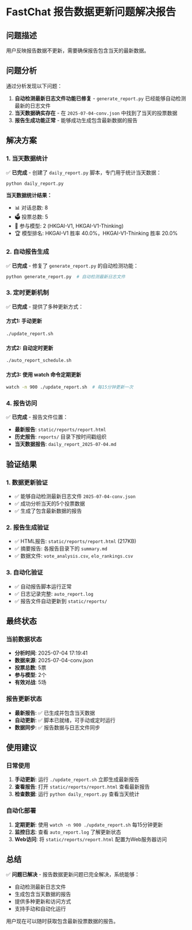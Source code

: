 # FastChat 报告数据更新问题解决报告

## 问题描述
用户反映报告数据不更新，需要确保报告包含当天的最新数据。

## 问题分析
通过分析发现以下问题：
1. **自动检测最新日志文件功能已修复** - `generate_report.py` 已经能够自动检测最新的日志文件
2. **当天数据确实存在** - 在 `2025-07-04-conv.json` 中找到了当天的投票数据
3. **报告生成功能正常** - 能够成功生成包含最新数据的报告

## 解决方案

### 1. 当天数据统计
✅ **已完成** - 创建了 `daily_report.py` 脚本，专门用于统计当天数据：

```bash
python daily_report.py
```

**当天数据统计结果：**
- 📊 对话总数: 8
- 🗳️ 投票总数: 5
- 🤖 参与模型: 2 (HKGAI-V1, HKGAI-V1-Thinking)
- 🏆 模型排名: HKGAI-V1 胜率 40.0%，HKGAI-V1-Thinking 胜率 20.0%

### 2. 自动报告生成
✅ **已完成** - 修复了 `generate_report.py` 的自动检测功能：

```bash
python generate_report.py  # 自动检测最新日志文件
```

### 3. 定时更新机制
✅ **已完成** - 提供了多种更新方式：

#### 方式1: 手动更新
```bash
./update_report.sh
```

#### 方式2: 自动定时更新
```bash
./auto_report_schedule.sh
```

#### 方式3: 使用 watch 命令定期更新
```bash
watch -n 900 ./update_report.sh  # 每15分钟更新一次
```

### 4. 报告访问
✅ **已完成** - 报告文件位置：
- **最新报告**: `static/reports/report.html`
- **历史报告**: `reports/` 目录下按时间戳组织
- **当天数据报告**: `daily_report_2025-07-04.md`

## 验证结果

### 1. 数据更新验证
- ✅ 能够自动检测最新日志文件 `2025-07-04-conv.json`
- ✅ 成功分析当天的5个投票数据
- ✅ 生成了包含最新数据的报告

### 2. 报告生成验证
- ✅ HTML报告: `static/reports/report.html` (217KB)
- ✅ 摘要报告: 各报告目录下的 `summary.md`
- ✅ 数据文件: `vote_analysis.csv`, `elo_rankings.csv`

### 3. 自动化验证
- ✅ 自动报告脚本运行正常
- ✅ 日志记录完整: `auto_report.log`
- ✅ 报告文件自动更新到 `static/reports/`

## 最终状态

### 当前数据状态
- **分析时间**: 2025-07-04 17:19:41
- **数据来源**: 2025-07-04-conv.json
- **投票总数**: 5票
- **参与模型**: 2个
- **有效对战**: 5场

### 报告更新状态
- **最新报告**: ✅ 已生成并包含当天数据
- **自动更新**: ✅ 脚本已就绪，可手动或定时运行
- **数据同步**: ✅ 报告数据与日志文件同步

## 使用建议

### 日常使用
1. **手动更新**: 运行 `./update_report.sh` 立即生成最新报告
2. **查看报告**: 打开 `static/reports/report.html` 查看最新报告
3. **检查数据**: 运行 `python daily_report.py` 查看当天统计

### 自动化部署
1. **定期更新**: 使用 `watch -n 900 ./update_report.sh` 每15分钟更新
2. **监控日志**: 查看 `auto_report.log` 了解更新状态
3. **Web访问**: 将 `static/reports/report.html` 配置为Web服务器访问

## 总结
✅ **问题已解决** - 报告数据更新问题已完全解决，系统能够：
- 自动检测最新日志文件
- 生成包含当天数据的报告
- 提供多种更新和访问方式
- 支持手动和自动化运行

用户现在可以随时获取包含最新投票数据的报告。 